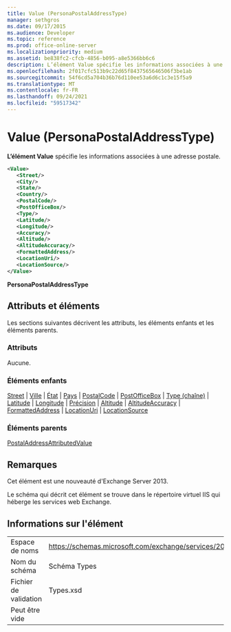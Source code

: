 ```yaml
---
title: Value (PersonaPostalAddressType)
manager: sethgros
ms.date: 09/17/2015
ms.audience: Developer
ms.topic: reference
ms.prod: office-online-server
ms.localizationpriority: medium
ms.assetid: be838fc2-cfcb-4856-b095-a8e5366bb6c6
description: L’élément Value spécifie les informations associées à une adresse postale.
ms.openlocfilehash: 2f017cfc513b9c22d65f8437565646506f3be1ab
ms.sourcegitcommit: 54f6cd5a704b36b76d110ee53a6d6c1c3e15f5a9
ms.translationtype: MT
ms.contentlocale: fr-FR
ms.lasthandoff: 09/24/2021
ms.locfileid: "59517342"
---
```

# <a name="value-personapostaladdresstype"></a>Value (PersonaPostalAddressType)

**L’élément Value** spécifie les informations associées à une adresse postale. 
  
```XML
<Value>
   <Street/>
   <City/>
   <State/>
   <Country/>
   <PostalCode/>
   <PostOfficeBox/>
   <Type/>
   <Latitude/>
   <Longitude/>
   <Accuracy/>
   <Altitude/>
   <AltitudeAccuracy/>
   <FormattedAddress/>
   <LocationUri/>
   <LocationSource/>
</Value>
```

**PersonaPostalAddressType**

## <a name="attributes-and-elements"></a>Attributs et éléments

Les sections suivantes décrivent les attributs, les éléments enfants et les éléments parents.
  
### <a name="attributes"></a>Attributs

Aucune.
  
### <a name="child-elements"></a>Éléments enfants

[Street](street.md)  |  [Ville](city.md)  |  [État](state-ex15websvcsotherref.md)  |  [Pays](country.md)  |  [PostalCode](postalcode.md)  |  [PostOfficeBox](postofficebox.md)  |  [Type (chaîne)](type-string.md)  |  [Latitude](latitude.md)  |  [Longitude](longitude.md)  |  [Précision](accuracy.md)  |  [Altitude](altitude.md)  |  [AltitudeAccuracy](altitudeaccuracy.md)  |  [FormattedAddress](formattedaddress.md)  |  [LocationUri](locationuri.md)  |  [LocationSource](locationsource.md)
  
### <a name="parent-elements"></a>Éléments parents

[PostalAddressAttributedValue](postaladdressattributedvalue.md)
  
## <a name="remarks"></a>Remarques

Cet élément est une nouveauté d'Exchange Server 2013.
  
Le schéma qui décrit cet élément se trouve dans le répertoire virtuel IIS qui héberge les services web Exchange.
  
## <a name="element-information"></a>Informations sur l'élément

|||
|:-----|:-----|
|Espace de noms  <br/> |https://schemas.microsoft.com/exchange/services/2006/types  <br/> |
|Nom du schéma  <br/> |Schéma Types  <br/> |
|Fichier de validation  <br/> |Types.xsd  <br/> |
|Peut être vide  <br/> ||
   


